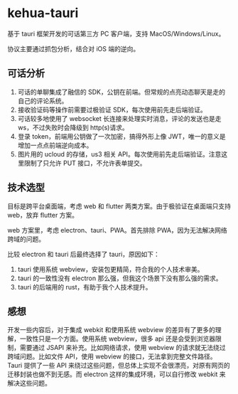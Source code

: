# kehua-tauri

基于 tauri 框架开发的可话第三方 PC 客户端，支持 MacOS/Windows/Linux。

协议主要通过抓包分析，结合对 iOS 端的逆向。

## 可话分析

1. 可话的单聊集成了融信的 SDK，公钥在前端。但常规的点亮动态聊天是走的自己的评论系统。
2. 接收验证码等操作前需要过极验证 SDK，每次使用前先走后端验证。
3. 可话较多地使用了 websocket 长连接来处理实时消息，评论的发送也是走 ws，不过失败时会降级到 http(s)请求。
4. 登录 token，前端用公钥做了一次加密，搞得外形上像 JWT，唯一的意义是增加一点点前端逆向成本。
5. 图片用的 ucloud 的存储，us3 相关 API。每次使用前先走后端验证。注意这里限制了只允许 PUT 接口，不允许表单提交。

## 技术选型

目标是跨平台桌面端，考虑 web 和 flutter 两类方案。由于极验证在桌面端只支持 web，放弃 flutter 方案。

web 方案里，考虑 electron、tauri、PWA。首先排除 PWA，因为无法解决网络跨域的问题。

比较 electron 和 tauri 后最终选择了 tauri，原因如下：

1. tauri 使用系统 webview，安装包更精简，符合我的个人技术审美。
2. tauri 的一致性没有 electron 那么强，但我这个场景下没有那么强的需求。
3. tauri 的后端用的 rust，有助于我个人技术提升。

## 感想

开发一些内容后，对于集成 webkit 和使用系统 webview 的差异有了更多的理解，一致性只是一个方面。使用系统 webview，很多 api 还是会受到浏览器限制，需要通过 JSAPI 来补充。比如网络请求，使用 webview 的请求就无法绕过跨域问题。比如文件 API，使用 webview 的接口，无法拿到完整文件路径。 Tauri 提供了一些 API 来绕过这些问题，但总体上实现不会很漂亮，对原有网页的迁移封装也做不到无感。而 electron 这样的集成环境，可以自行修改 webkit 来解决这些问题。
